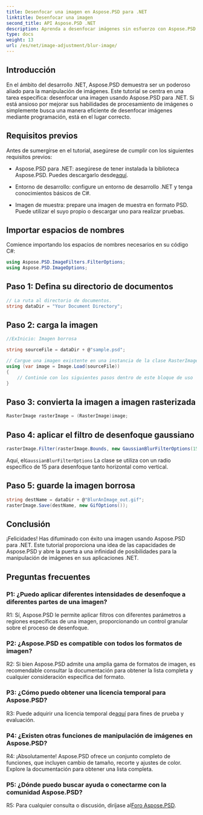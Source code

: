 ```yaml
---
title: Desenfocar una imagen en Aspose.PSD para .NET
linktitle: Desenfocar una imagen
second_title: API Aspose.PSD .NET
description: Aprenda a desenfocar imágenes sin esfuerzo con Aspose.PSD para .NET. Una guía paso a paso para una manipulación perfecta de imágenes en sus proyectos de C#.
type: docs
weight: 13
url: /es/net/image-adjustment/blur-image/
---
```

## Introducción

En el ámbito del desarrollo .NET, Aspose.PSD demuestra ser un poderoso aliado para la manipulación de imágenes. Este tutorial se centra en una tarea específica: desenfocar una imagen usando Aspose.PSD para .NET. Si está ansioso por mejorar sus habilidades de procesamiento de imágenes o simplemente busca una manera eficiente de desenfocar imágenes mediante programación, está en el lugar correcto.

## Requisitos previos

Antes de sumergirse en el tutorial, asegúrese de cumplir con los siguientes requisitos previos:

-  Aspose.PSD para .NET: asegúrese de tener instalada la biblioteca Aspose.PSD. Puedes descargarlo desde[aquí](https://releases.aspose.com/psd/net/).

- Entorno de desarrollo: configure un entorno de desarrollo .NET y tenga conocimientos básicos de C#.

- Imagen de muestra: prepare una imagen de muestra en formato PSD. Puede utilizar el suyo propio o descargar uno para realizar pruebas.

## Importar espacios de nombres

Comience importando los espacios de nombres necesarios en su código C#:

```csharp
using Aspose.PSD.ImageFilters.FilterOptions;
using Aspose.PSD.ImageOptions;
```

## Paso 1: Defina su directorio de documentos

```csharp
// La ruta al directorio de documentos.
string dataDir = "Your Document Directory";
```

## Paso 2: carga la imagen

```csharp
//ExInicio: Imagen borrosa

string sourceFile = dataDir + @"sample.psd";

// Cargue una imagen existente en una instancia de la clase RasterImage
using (var image = Image.Load(sourceFile))
{
    // Continúe con los siguientes pasos dentro de este bloque de uso
}
```

## Paso 3: convierta la imagen a imagen rasterizada

```csharp
RasterImage rasterImage = (RasterImage)image;
```

## Paso 4: aplicar el filtro de desenfoque gaussiano

```csharp
rasterImage.Filter(rasterImage.Bounds, new GaussianBlurFilterOptions(15, 15));
```

 Aquí, el`GaussianBlurFilterOptions` La clase se utiliza con un radio específico de 15 para desenfoque tanto horizontal como vertical.

## Paso 5: guarde la imagen borrosa

```csharp
string destName = dataDir + @"BlurAnImage_out.gif";
rasterImage.Save(destName, new GifOptions());
```

## Conclusión

¡Felicidades! Has difuminado con éxito una imagen usando Aspose.PSD para .NET. Este tutorial proporciona una idea de las capacidades de Aspose.PSD y abre la puerta a una infinidad de posibilidades para la manipulación de imágenes en sus aplicaciones .NET.

## Preguntas frecuentes

### P1: ¿Puedo aplicar diferentes intensidades de desenfoque a diferentes partes de una imagen?

R1: Sí, Aspose.PSD le permite aplicar filtros con diferentes parámetros a regiones específicas de una imagen, proporcionando un control granular sobre el proceso de desenfoque.

### P2: ¿Aspose.PSD es compatible con todos los formatos de imagen?

R2: Si bien Aspose.PSD admite una amplia gama de formatos de imagen, es recomendable consultar la documentación para obtener la lista completa y cualquier consideración específica del formato.

### P3: ¿Cómo puedo obtener una licencia temporal para Aspose.PSD?

 R3: Puede adquirir una licencia temporal de[aquí](https://purchase.aspose.com/temporary-license/) para fines de prueba y evaluación.

### P4: ¿Existen otras funciones de manipulación de imágenes en Aspose.PSD?

R4: ¡Absolutamente! Aspose.PSD ofrece un conjunto completo de funciones, que incluyen cambio de tamaño, recorte y ajustes de color. Explore la documentación para obtener una lista completa.

### P5: ¿Dónde puedo buscar ayuda o conectarme con la comunidad Aspose.PSD?

 R5: Para cualquier consulta o discusión, diríjase al[Foro Aspose.PSD](https://forum.aspose.com/c/psd/34).